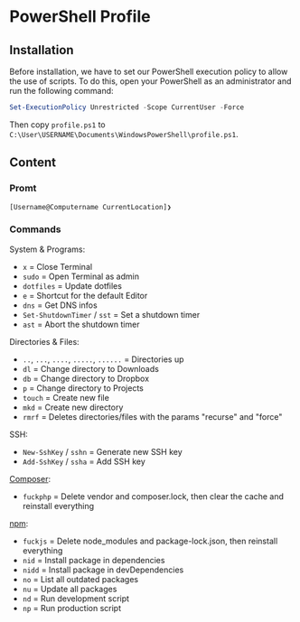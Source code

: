 # PowerShell Profile

## Installation

Before installation, we have to set our PowerShell execution policy to allow the use of scripts.
To do this, open your PowerShell as an administrator and run the following command:

```PowerShell
Set-ExecutionPolicy Unrestricted -Scope CurrentUser -Force
```

Then copy `profile.ps1` to `C:\User\USERNAME\Documents\WindowsPowerShell\profile.ps1`.

## Content

### Promt

```plaintext
[Username@Computername CurrentLocation]❯
```

### Commands

System & Programs:

- `x` = Close Terminal
- `sudo` = Open Terminal as admin
- `dotfiles` = Update dotfiles
- `e` = Shortcut for the default Editor
- `dns` = Get DNS infos
- `Set-ShutdownTimer` / `sst` = Set a shutdown timer
- `ast` = Abort the shutdown timer

Directories & Files:

- `..`, `...`, `....`, `.....`, `......` = Directories up
- `dl` = Change directory to Downloads
- `db` = Change directory to Dropbox
- `p` = Change directory to Projects
- `touch` = Create new file
- `mkd` = Create new directory
- `rmrf` = Deletes directories/files with the params "recurse" and "force"

SSH:

- `New-SshKey` / `sshn` = Generate new SSH key
- `Add-SshKey` / `ssha` = Add SSH key

[Composer](https://getcomposer.org/):

- `fuckphp` = Delete vendor and composer.lock, then clear the cache and reinstall everything

[npm](https://www.npmjs.com):

- `fuckjs` = Delete node_modules and package-lock.json, then reinstall everything
- `nid` = Install package in dependencies
- `nidd` = Install package in devDependencies
- `no` = List all outdated packages
- `nu` = Update all packages
- `nd` = Run development script
- `np` = Run production script
